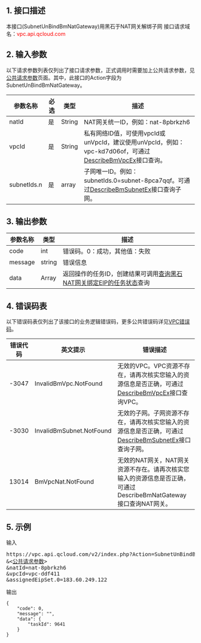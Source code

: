 ## 1. 接口描述

本接口(SubnetUnBindBmNatGateway)用黑石于NAT网关解绑子网
接口请求域名：<font style="color:red">vpc.api.qcloud.com</font>


## 2. 输入参数
以下请求参数列表仅列出了接口请求参数，正式调用时需要加上公共请求参数，见<a href="/doc/api/372/4153" title="公共请求参数">公共请求参数</a>页面。其中，此接口的Action字段为SubnetUnBindBmNatGateway。

| 参数名称 | 必选  | 类型 | 描述 |
|---------|---------|---------|---------|
| natId | 是 | String | NAT网关统一ID，例如：nat-8pbrkzh6|
| vpcId | 是 | String | 私有网络ID值，可使用vpcId或unVpcId，建议使用unVpcId，例如：vpc-kd7d06of，可通过<a href="https://www.qcloud.com/document/api/386/6646" title="DescribeBmVpcEx">DescribeBmVpcEx</a>接口查询。|
| subnetIds.n | 是 | array | 子网唯一ID。例如：subnetIds.0=subnet-8pca7qqf。可通过<a href="https://www.qcloud.com/document/api/386/6648" title="DescribeBmSubnetEx">DescribeBmSubnetEx</a>接口查询子网。 |


## 3. 输出参数

| 参数名称 | 类型 | 描述 |
|---------|---------|---------|
| code | int | 错误码。0：成功，其他值：失败|
| message | string | 错误信息|
| data | Array | 返回操作的任务ID，创建结果可调用<a href="https://www.qcloud.com/document/api/386/9356" title="查询黑石NAT网关绑定EIP的任务状态">查询黑石NAT网关绑定EIP的任务状态</a>查询 |

 ## 4. 错误码表
 以下错误码表仅列出了该接口的业务逻辑错误码，更多公共错误码详见<a href="https://www.qcloud.com/doc/api/245/4924" title="VPC错误码">VPC错误码</a>。
 
| 错误代码 | 英文提示 | 错误描述 |
|---------|---------|---------|
| -3047 | InvalidBmVpc.NotFound | 无效的VPC。VPC资源不存在，请再次核实您输入的资源信息是否正确，可通过<a href="https://www.qcloud.com/document/api/386/6646" title="DescribeBmVpcEx">DescribeBmVpcEx</a>接口查询VPC。 |
| -3030 | InvalidBmSubnet.NotFound | 无效的子网。子网资源不存在，请再次核实您输入的资源信息是否正确，可通过<a href="https://www.qcloud.com/document/api/386/6648" title="DescribeBmSubnetEx">DescribeBmSubnetEx</a>接口查询子网。 |
| 13014 | BmVpcNat.NotFound | 无效的NAT网关，NAT网关资源不存在。请再次核实您输入的资源信息是否正确，可通过DescribeBmNatGateway接口查询NAT网关。 |



## 5. 示例
输入
<pre>
https://vpc.api.qcloud.com/v2/index.php?Action=SubnetUnBindBmNatGateway
&<<a href="https://www.qcloud.com/doc/api/229/6976">公共请求参数</a>>
&natId=nat-8pbrkzh6
&vpcId=vpc-ddf411
&assignedEipSet.0=183.60.249.122
</pre>
输出
```
{
	"code": 0,
	"message": "",
	"data": {
		"taskId": 9641
	}
}
```

